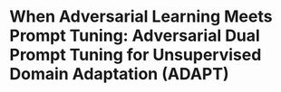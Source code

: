 # When Adversarial Learning Meets Prompt Tuning: Adversarial Dual Prompt Tuning for Unsupervised Domain Adaptation (ADAPT)
